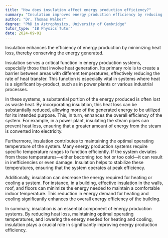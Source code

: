 ```yaml
---
title: "How does insulation affect energy production efficiency?"
summary: "Insulation improves energy production efficiency by reducing heat loss, thus conserving the energy produced."
author: "Dr. Thomas Walker"
degree: "PhD in Astrophysics, University of Cambridge"
tutor_type: "IB Physics Tutor"
date: 2024-09-01
---
```


Insulation enhances the efficiency of energy production by minimizing heat loss, thereby conserving the energy generated.

Insulation serves a critical function in energy production systems, especially those that involve heat generation. Its primary role is to create a barrier between areas with different temperatures, effectively reducing the rate of heat transfer. This function is especially vital in systems where heat is a significant by-product, such as in power plants or various industrial processes.

In these systems, a substantial portion of the energy produced is often lost as waste heat. By incorporating insulation, this heat loss can be substantially reduced, allowing more of the generated energy to be utilized for its intended purpose. This, in turn, enhances the overall efficiency of the system. For example, in a power plant, insulating the steam pipes can prevent heat loss, ensuring that a greater amount of energy from the steam is converted into electricity.

Furthermore, insulation contributes to maintaining the optimal operating temperature of the system. Many energy production systems require specific temperature ranges to function efficiently. If the system deviates from these temperatures—either becoming too hot or too cold—it can result in inefficiencies or even damage. Insulation helps to stabilize these temperatures, ensuring that the system operates at peak efficiency.

Additionally, insulation can decrease the energy required for heating or cooling a system. For instance, in a building, effective insulation in the walls, roof, and floors can minimize the energy needed to maintain a comfortable indoor temperature. This reduction in energy demand for heating and cooling significantly enhances the overall energy efficiency of the building.

In summary, insulation is an essential component of energy production systems. By reducing heat loss, maintaining optimal operating temperatures, and lowering the energy needed for heating and cooling, insulation plays a crucial role in significantly improving energy production efficiency.
    